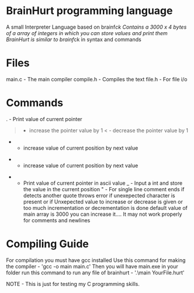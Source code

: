 # BrainHurt programming language

A small Interpreter Language based on brainf*ck
Contains a 3000 x 4 bytes of a array of integers in which you can store values and print them
BrainHurt is similar to brainf*ck in syntax and commands

# Files
main.c - The main compiler
compile.h - Compiles the text
file.h - For file i/o

# Commands
. - Print value of current pointer
> - increase the pointer value by 1
< - decrease the pointer value by 1
+ - increase value of current position by next value 
- - increase value of current position by next value
* - Print value of current pointer in ascii value
_ - Input a int and store the value in the current position
" - For single line comment ends if detects another quote
throws error if unexepected character is present or if Unxepected value to increase or decrease is given or too much incrementation or decrementation is done
default value of main array is 3000 you can increase it....
It may not work properly for comments and newlines

# Compiling Guide
For compilation you must have gcc installed
Use this command for making the compiler - 'gcc -o main main.c'
Then you will have main.exe in your folder
run this command to run any file of brainhurt - '.\main YourFile.hurt'

NOTE - This is just for testing my C programming skills.
